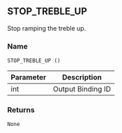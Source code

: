 ## STOP\_TREBLE\_UP

Stop ramping the treble up.


### Name

`STOP_TREBLE_UP ()`


| Parameter | Description       |
| --------- | ----------------- |
| int       | Output Binding ID |


### Returns

`None`